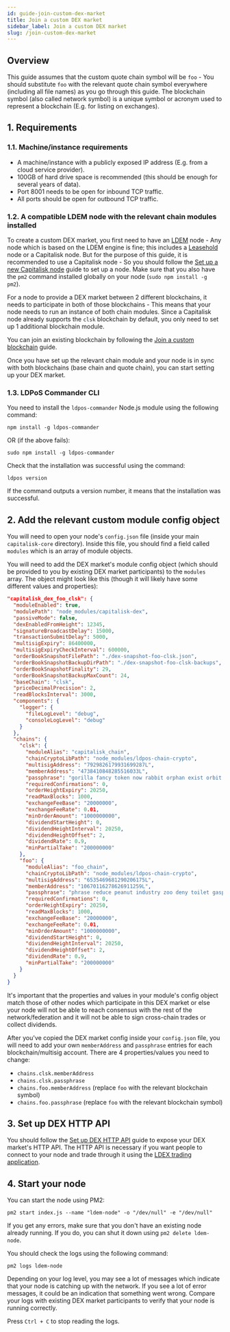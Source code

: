 ```yaml
---
id: guide-join-custom-dex-market
title: Join a custom DEX market
sidebar_label: Join a custom DEX market
slug: /join-custom-dex-market
---
```


## Overview

This guide assumes that the custom quote chain symbol will be `foo` - You should substitute `foo` with the relevant quote chain symbol everywhere (including all file names) as you go through this guide. The blockchain symbol (also called network symbol) is a unique symbol or acronym used to represent a blockchain (E.g. for listing on exchanges).

## 1. Requirements

### 1.1. Machine/instance requirements

- A machine/instance with a publicly exposed IP address (E.g. from a cloud service provider).
- 100GB of hard drive space is recommended (this should be enough for several years of data).
- Port 8001 needs to be open for inbound TCP traffic.
- All ports should be open for outbound TCP traffic.

### 1.2. A compatible LDEM node with the relevant chain modules installed

To create a custom DEX market, you first need to have an [LDEM](https://github.com/Capitalisk/ldem) node - Any node which is based on the LDEM engine is fine; this includes a [Leasehold](https://www.leasehold.io/) node or a Capitalisk node. But for the purpose of this guide, it is recommended to use a Capitalisk node - So you should follow the [Set up a new Capitalisk node](/docs/) guide to set up a node. Make sure that you also have the `pm2` command installed globally on your node (`sudo npm install -g pm2`).

For a node to provide a DEX market between 2 different blockchains, it needs to participate in both of those blockchains - This means that your node needs to run an instance of both chain modules.
Since a Capitalisk node already supports the `clsk` blockchain by default, you only need to set up 1 additional blockchain module.

You can join an existing blockchain by following the [Join a custom blockchain](/docs/join-custom-blockchain) guide.

Once you have set up the relevant chain module and your node is in sync with both blockchains (base chain and quote chain), you can start setting up your DEX market.

### 1.3. LDPoS Commander CLI

You need to install the `ldpos-commander` Node.js module using the following command:

```shell script
npm install -g ldpos-commander
```

OR (if the above fails):

```shell script
sudo npm install -g ldpos-commander
```

Check that the installation was successful using the command:

```shell script
ldpos version
```

If the command outputs a version number, it means that the installation was successful.

## 2. Add the relevant custom module config object

You will need to open your node's `config.json` file (inside your main `capitalisk-core` directory).
Inside this file, you should find a field called `modules` which is an array of module objects.

You will need to add the DEX market's module config object (which should be provided to you by existing DEX market participants) to the `modules` array.
The object might look like this (though it will likely have some different values and properties):

```json
"capitalisk_dex_foo_clsk": {
  "moduleEnabled": true,
  "modulePath": "node_modules/capitalisk-dex",
  "passiveMode": false,
  "dexEnabledFromHeight": 12345,
  "signatureBroadcastDelay": 15000,
  "transactionSubmitDelay": 5000,
  "multisigExpiry": 86400000,
  "multisigExpiryCheckInterval": 600000,
  "orderBookSnapshotFilePath": "./dex-snapshot-foo-clsk.json",
  "orderBookSnapshotBackupDirPath": "./dex-snapshot-foo-clsk-backups",
  "orderBookSnapshotFinality": 29,
  "orderBookSnapshotBackupMaxCount": 24,
  "baseChain": "clsk",
  "priceDecimalPrecision": 2,
  "readBlocksInterval": 3000,
  "components": {
    "logger": {
      "fileLogLevel": "debug",
      "consoleLogLevel": "debug"
    }
  },
  "chains": {
    "clsk": {
      "moduleAlias": "capitalisk_chain",
      "chainCryptoLibPath": "node_modules/ldpos-chain-crypto",
      "multisigAddress": "7929826179931699287L",
      "memberAddress": "4738410848285516033L",
      "passphrase": "gorilla fancy token now rabbit orphan exist orbit essay butter rug grape",
      "requiredConfirmations": 0,
      "orderHeightExpiry": 20250,
      "readMaxBlocks": 1000,
      "exchangeFeeBase": "20000000",
      "exchangeFeeRate": 0.01,
      "minOrderAmount": "1000000000",
      "dividendStartHeight": 0,
      "dividendHeightInterval": 20250,
      "dividendHeightOffset": 2,
      "dividendRate": 0.9,
      "minPartialTake": "200000000"
    },
    "foo": {
      "moduleAlias": "foo_chain",
      "chainCryptoLibPath": "node_modules/ldpos-chain-crypto",
      "multisigAddress": "6535469681290206175L",
      "memberAddress": "10670116278626911259L",
      "passphrase": "phrase reduce peanut industry zoo deny toilet gasp fancy material claw resist",
      "requiredConfirmations": 0,
      "orderHeightExpiry": 20250,
      "readMaxBlocks": 1000,
      "exchangeFeeBase": "20000000",
      "exchangeFeeRate": 0.01,
      "minOrderAmount": "1000000000",
      "dividendStartHeight": 0,
      "dividendHeightInterval": 20250,
      "dividendHeightOffset": 2,
      "dividendRate": 0.9,
      "minPartialTake": "200000000"
    }
  }
}
```

It's important that the properties and values in your module's config object match those of other nodes which participate in this DEX market or else your node will not be able to reach consensus with the rest of the network/federation and it will not be able to sign cross-chain trades or collect dividends.

After you've copied the DEX market config inside your `config.json` file, you will need to add your own `memberAddress` and `passphrase` entries for each blockchain/multisig account. There are 4 properties/values you need to change:

- `chains.clsk.memberAddress`
- `chains.clsk.passphrase`
- `chains.foo.memberAddress` (replace `foo` with the relevant blockchain symbol)
- `chains.foo.passphrase` (replace `foo` with the relevant blockchain symbol)

## 3. Set up DEX HTTP API

You should follow the [Set up DEX HTTP API](/docs/set-up-dex-http-api) guide to expose your DEX market's HTTP API.
The HTTP API is necessary if you want people to connect to your node and trade through it using the [LDEX trading application](https://ldex.trading/trade/).

## 4. Start your node

You can start the node using PM2:

```shell script
pm2 start index.js --name "ldem-node" -o "/dev/null" -e "/dev/null"
```

If you get any errors, make sure that you don't have an existing node already running. If you do, you can shut it down using `pm2 delete ldem-node`.

You should check the logs using the following command:

```shell script
pm2 logs ldem-node
```

Depending on your log level, you may see a lot of messages which indicate that your node is catching up with the network.
If you see a lot of error messages, it could be an indication that something went wrong.
Compare your logs with existing DEX market participants to verify that your node is running correctly.

Press `Ctrl + C` to stop reading the logs.
